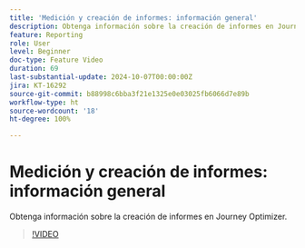 ```yaml
---
title: 'Medición y creación de informes: información general'
description: Obtenga información sobre la creación de informes en Journey Optimizer.
feature: Reporting
role: User
level: Beginner
doc-type: Feature Video
duration: 69
last-substantial-update: 2024-10-07T00:00:00Z
jira: KT-16292
source-git-commit: b88998c6bba3f21e1325e0e03025fb6066d7e89b
workflow-type: ht
source-wordcount: '18'
ht-degree: 100%

---
```



# Medición y creación de informes: información general

Obtenga información sobre la creación de informes en Journey Optimizer.

>[!VIDEO](https://video.tv.adobe.com/v/3432673/?learn=on)
